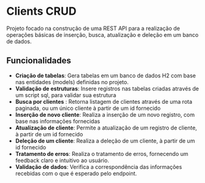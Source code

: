 # Clients CRUD

Projeto focado na construção de uma REST API para a realização de operações básicas de inserção, busca, atualização e deleção em um banco de dados.

## Funcionalidades 

- **Criação de tabelas**: Gera tabelas em um banco de dados H2 com base nas entidades (models) definidas no projeto.
- **Validação de estruturas**: Insere registros nas tabelas criadas através de um script sql, para validar sua estrutura
- **Busca por clientes** : Retorna listagem de clientes através de uma rota paginada, ou um único cliente à partir de um id fornecido
- **Inserção de novo cliente**: Realiza a inserção de um novo registro, com base nas informações fornecidas
- **Atualização de cliente**: Permite a atualização de um registro de cliente, à partir de um id fornecido
- **Deleção de um cliente**: Realiza a deleção de um cliente, à partir de um id fornecido
- **Tratamento de erros**: Realiza o tratamento de erros, fornecendo um feedback claro e intuitivo ao usuário.
- **Validação de dados**: Verifica a correspondência das informações recebidas com o que é esperado pelo endpoint.
